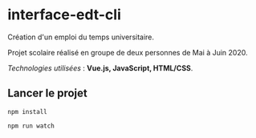 # interface-edt-cli

Création d'un emploi du temps universitaire.

Projet scolaire réalisé en groupe de deux personnes de Mai à Juin 2020.

_Technologies utilisées_ : **Vue.js, JavaScript, HTML/CSS**.


## Lancer le projet
```
npm install
```

```
npm run watch
```
